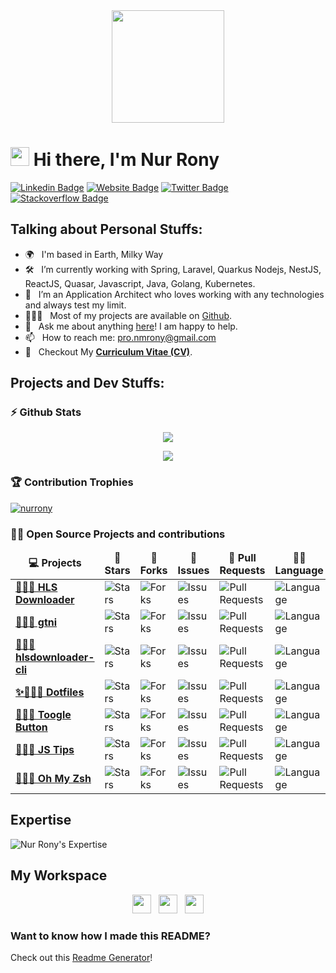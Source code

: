 <div align="center">
  <img src="https://quotes-github-readme.vercel.app/api?type=horizontal&theme=tokyonight&border=true" style="height: 180px;margin: 0 auto;"/>
</div>

# <img src="gifs/hi.gif" width="30px" height="30px"> Hi there, I'm Nur Rony

[![Linkedin Badge](https://img.shields.io/badge/-LinkedIn-0e76a8?style=flat-square&logo=Linkedin&logoColor=white)](https://linkedin.com/in/nmrony)
[![Website Badge](https://img.shields.io/badge/Website-3b5998?style=flat-square&logo=google-chrome&logoColor=white)](https://nurrony.github.io/)
[![Twitter Badge](https://img.shields.io/badge/-Twitter-00acee?style=flat-square&logo=Twitter&logoColor=white)](https://twitter.com/nmrony)
[![Stackoverflow Badge](https://img.shields.io/badge/-Stackoverflow-f48225?style=flat-square&logo=Stackoverflow&logoColor=white)](https://stackoverflow.com/users/1294213/nur-rony)


## Talking about Personal Stuffs:

- 🌍 &nbsp; I'm based in Earth, Milky Way
- 🛠 &nbsp; I’m currently working with Spring, Laravel, Quarkus Nodejs, NestJS, ReactJS, Quasar, Javascript, Java, Golang, Kubernetes.
- 🚀 &nbsp; I’m an Application Architect who loves working with any technologies and always test my limit.
- 👨🏻‍💻 &nbsp; Most of my projects are available on [Github](https://github.com/nurrony).
- 💬 &nbsp; Ask me about anything [here](https://github.com/nurrony/nurrony/issues/1)! I am happy to help.
- 📫 &nbsp; How to reach me: <a href="mailto:pro.nmrony@gmail.com">pro.nmrony@gmail.com</a>
- 📝 &nbsp; Checkout My <a href="https://docs.google.com/document/d/1la47ET1NNEkxadiVgSZXz4kAvt_AIaHyvpZLKFkNW5Q" download="Nur-Rony-CV.pdf" target="_blank" rel="noopener"><strong>Curriculum Vitae (CV)</strong></a>.

## Projects and Dev Stuffs:
### ⚡ Github Stats
<p align="center">
<picture>
  <source
    srcset="https://github-readme-stats.vercel.app/api?username=nurrony&show_icons=true&theme=tokyonight&rank_icon=github&border_color=4493f8"
    media="(prefers-color-scheme: dark)"
  />
  <source
    srcset="https://github-readme-stats.vercel.app/api?username=nurrony&show_icons=true&rank_icon=github&border_color=4493f8"
    media="(prefers-color-scheme: light), (prefers-color-scheme: no-preference)"
  />
  <img src="https://github-readme-stats.vercel.app/api?username=nurrony&show_icons=true&rank_icon=github&border_color=4493f8" />
</picture>
</p>

<p align="center">
<picture>
  <source
    srcset="https://github-readme-streak-stats.herokuapp.com/?user=nurrony&show_icons=true&theme=tokyonight&border=4493f8"
    media="(prefers-color-scheme: dark)"
  />
  <source
    srcset="https://github-readme-streak-stats.herokuapp.com/?user=nurrony&border=4493f8"
    media="(prefers-color-scheme: light), (prefers-color-scheme: no-preference)"
  />
  <img src="https://github-readme-streak-stats.herokuapp.com/?user=nurrony&border=4493f8" />
</picture>
</p>


### 🏆 Contribution Trophies

<a href="https://github-profile-trophy.vercel.app/?username=nurrony">
  <img src="https://github-profile-trophy.vercel.app/?username=nurrony&no-frame=true&row=1&theme=onedark" alt="nurrony" />
</a>

### 🧑‍🚀 Open Source Projects and contributions

<table>
  <thead align="center">
    <tr border: none;>
      <td><b>💻 Projects</b></td>
      <td><b>🌟 Stars</b></td>
      <td><b>🍴 Forks</b></td>
      <td><b>🐛 Issues</b></td>
      <td><b>🔔 Pull Requests</b></td>
      <td><b>👨‍💻 Language</b></td>
    </tr>
  </thead>
  <tbody>
    <tr>
      <td><a href="https://github.com/nurrony/hlsdownloader"><b>👨🏻‍💻 HLS Downloader</b></a></td>
      <td><img alt="Stars" src="https://img.shields.io/github/stars/nurrony/hlsdownloader?style=flat-square&labelColor=343b41"/></td>
      <td><img alt="Forks" src="https://img.shields.io/github/forks/nurrony/hlsdownloader?style=flat-square&labelColor=343b41"/></td>
      <td><img alt="Issues" src="https://img.shields.io/github/issues/nurrony/hlsdownloader?style=flat-square"/></td>
      <td><img alt="Pull Requests" src="https://img.shields.io/github/issues-pr/nurrony/hlsdownloader?style=flat-square"/></td>
      <td><img alt="Language" src="https://img.shields.io/github/languages/top/nurrony/hlsdownloader?style=flat-square"/></td>
    </tr>
    <tr>
      <td><a href="https://github.com/nurrony/gtni"><b>👨🏻‍💻 gtni</b></a></td>
      <td><img alt="Stars" src="https://img.shields.io/github/stars/nurrony/gtni?style=flat-square&labelColor=343b41"/></td>
      <td><img alt="Forks" src="https://img.shields.io/github/forks/nurrony/gtni?style=flat-square&labelColor=343b41"/></td>
      <td><img alt="Issues" src="https://img.shields.io/github/issues/nurrony/gtni?style=flat-square"/></td>
      <td><img alt="Pull Requests" src="https://img.shields.io/github/issues-pr/nurrony/gtni?style=flat-square"/></td>
      <td><img alt="Language" src="https://img.shields.io/github/languages/top/nurrony/gtni?label=javascript&style=flat-square"/></td>
    </tr>
    <tr>
      <td><a href="https://github.com/nurrony/hlsdownloader-cli"><b>👨🏻‍💻 hlsdownloader-cli</b></a></td>
      <td><img alt="Stars" src="https://img.shields.io/github/stars/nurrony/hlsdownloader-cli?style=flat-square&labelColor=343b41"/></td>
      <td><img alt="Forks" src="https://img.shields.io/github/forks/nurrony/hlsdownloader-cli?style=flat-square&labelColor=343b41"/></td>
      <td><img alt="Issues" src="https://img.shields.io/github/issues/nurrony/hlsdownloader-cli?style=flat-square"/></td>
      <td><img alt="Pull Requests" src="https://img.shields.io/github/issues-pr/nurrony/hlsdownloader-cli?style=flat-square"/></td>
      <td><img alt="Language" src="https://img.shields.io/github/languages/top/nurrony/hlsdownloader-cli?style=flat-square"/></td> 
    </tr>
    <tr>
      <td><a href="https://github.com/nurrony/dotfiles"><b>✨👨🏻‍💻 Dotfiles</b></a></td>
      <td><img alt="Stars" src="https://img.shields.io/github/stars/nurrony/dotfiles?style=flat-square&labelColor=343b41"/></td>
      <td><img alt="Forks" src="https://img.shields.io/github/forks/nurrony/dotfiles?style=flat-square&labelColor=343b41"/></td>
      <td><img alt="Issues" src="https://img.shields.io/github/issues/nurrony/dotfiles?style=flat-square"/></td>
      <td><img alt="Pull Requests" src="https://img.shields.io/github/issues-pr/nurrony/dotfiles?style=flat-square"/></td>
      <td><img alt="Language" src="https://img.shields.io/badge/markdown-100%25-blue?style=flat-square"/></td> 
    </tr>
    <tr>
      <td><a href="https://github.com/toggl/track-extension"><b>👨🏻‍💻 Toogle Button</b></a></td>
      <td><img alt="Stars" src="https://img.shields.io/github/stars/toggl/track-extension?style=flat-square&labelColor=343b41"/></td>
      <td><img alt="Forks" src="https://img.shields.io/github/forks/toggl/track-extension?style=flat-square&labelColor=343b41"/></td>
      <td><img alt="Issues" src="https://img.shields.io/github/issues/toggl/track-extension?style=flat-square"/></td>
      <td><img alt="Pull Requests" src="https://img.shields.io/github/issues-pr/toggl/track-extension?style=flat-square"/></td>
      <td><img alt="Language" src="https://img.shields.io/badge/markdown-100%25-blue?style=flat-square"/></td> 
    </tr>
    <tr>
      <td><a href="https://github.com/loverajoel/jstips"><b>👨🏻‍💻 JS Tips</b></a></td>
      <td><img alt="Stars" src="https://img.shields.io/github/stars/loverajoel/jstips?style=flat-square&labelColor=343b41"/></td>
      <td><img alt="Forks" src="https://img.shields.io/github/forks/loverajoel/jstips?style=flat-square&labelColor=343b41"/></td>
      <td><img alt="Issues" src="https://img.shields.io/github/issues/loverajoel/jstips?style=flat-square"/></td>
      <td><img alt="Pull Requests" src="https://img.shields.io/github/issues-pr/loverajoel/jstips?style=flat-square"/></td>
      <td><img alt="Language" src="https://img.shields.io/badge/markdown-100%25-blue?style=flat-square"/></td> 
    </tr>
    <tr>
      <td><a href="https://github.com/ohmyzsh/ohmyzsh"><b>👨🏻‍💻 Oh My Zsh</b></a></td>
      <td><img alt="Stars" src="https://img.shields.io/github/stars/ohmyzsh/ohmyzsh?style=flat-square&labelColor=343b41"/></td>
      <td><img alt="Forks" src="https://img.shields.io/github/forks/ohmyzsh/ohmyzsh?style=flat-square&labelColor=343b41"/></td>
      <td><img alt="Issues" src="https://img.shields.io/github/issues/ohmyzsh/ohmyzsh?style=flat-square"/></td>
      <td><img alt="Pull Requests" src="https://img.shields.io/github/issues-pr/ohmyzsh/ohmyzsh?style=flat-square"/></td>
      <td><img alt="Language" src="https://img.shields.io/badge/markdown-100%25-blue?style=flat-square"/></td> 
    </tr>
  </tbody>
</table>


## Expertise

<p align="left">
<img src="https://skillicons.dev/icons?i=docker,kubernetes,aws,azure,gcp,openshift,githubactions,terraform,kafka,rabbitmq,ansible,linux,prometheus,grafana,mysql,postgres,redis,mongodb,firebase,dynamodb,elasticsearch,git,github,gitlab,java,js,nodejs,deno,php,golang,dart,spring,scala,angular,react,vue,svelte,nestjs,laravel,css,tailwind,bootstrap,vscode,idea,neovim" alt="Nur Rony's Expertise" />
</p>

## My Workspace
<p align="center">
<img height=30 src="https://img.shields.io/badge/macbookpro-Late 2015 (Personal)-000?style=for-the-badge&logo=apple&logoColor=FFFFFF">  &nbsp;
<img height=30 src="https://img.shields.io/badge/macbookpro- 14 inch M4 2024 (Office)-000?style=for-the-badge&logo=apple&logoColor=FFFFFF">  &nbsp;
<img height=30 src="https://img.shields.io/badge/Ubuntu-Plucky Puffin (via VirtualBox)-C0C0C0?style=for-the-badge&logo=ubuntu"></br>
</p>

### Want to know how I made this README?

Check out this [Readme Generator](https://rahuldkjain.github.io/gh-profile-readme-generator/)!
